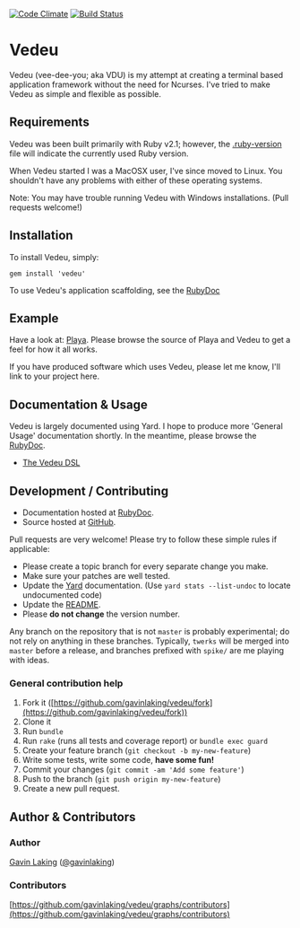 [![Code Climate](https://codeclimate.com/github/gavinlaking/vedeu.png)](https://codeclimate.com/github/gavinlaking/vedeu)
[![Build Status](https://travis-ci.org/gavinlaking/vedeu.svg?branch=master)](https://travis-ci.org/gavinlaking/vedeu)

# Vedeu

Vedeu (vee-dee-you; aka VDU) is my attempt at creating a terminal based
 application framework without the need for Ncurses. I've tried to make Vedeu
 as simple and flexible as possible.


## Requirements

Vedeu was been built primarily with Ruby v2.1; however, the
[.ruby-version](https://github.com/gavinlaking/vedeu/blob/master/.ruby-version)
file will indicate the currently used Ruby version.

When Vedeu started I was a MacOSX user, I've since moved to Linux. You shouldn't have any problems with either of these operating systems.

Note: You may have trouble running Vedeu with Windows installations. (Pull
 requests welcome!)


## Installation

To install Vedeu, simply:

    gem install 'vedeu'

To use Vedeu's application scaffolding, see the [RubyDoc](http://www.rubydoc.info/gems/vedeu/file/docs/applications.md)

## Example

Have a look at: [Playa](https://github.com/gavinlaking/playa). Please browse the source of Playa and Vedeu to get a feel for how it all works.

If you have produced software which uses Vedeu, please let me know, I'll link
to your project here.


## Documentation & Usage

Vedeu is largely documented using Yard. I hope to produce more 'General Usage'
documentation shortly. In the meantime, please browse the [RubyDoc](http://rubydoc.info/gems/vedeu).

- [The Vedeu DSL](http://rubydoc.info/gems/vedeu/file/docs/dsl.md)


## Development / Contributing

* Documentation hosted at [RubyDoc](http://rubydoc.info/gems/vedeu).
* Source hosted at [GitHub](https://github.com/gavinlaking/vedeu).

Pull requests are very welcome! Please try to follow these simple rules if
 applicable:

* Please create a topic branch for every separate change you make.
* Make sure your patches are well tested.
* Update the [Yard](http://yardoc.org/) documentation.
  (Use `yard stats --list-undoc` to locate undocumented code)
* Update the [README](https://github.com/gavinlaking/vedeu/blob/master/README.md).
* Please **do not change** the version number.

Any branch on the repository that is not `master` is probably experimental; do
 not rely on anything in these branches. Typically, `twerks` will be merged
 into `master` before a release, and branches prefixed with `spike/` are me
 playing with ideas.


### General contribution help

1. Fork it ([https://github.com/gavinlaking/vedeu/fork](https://github.com/gavinlaking/vedeu/fork))
2. Clone it
3. Run `bundle`
4. Run `rake` (runs all tests and coverage report) or `bundle exec guard`
5. Create your feature branch (`git checkout -b my-new-feature`)
6. Write some tests, write some code, **have some fun!**
7. Commit your changes (`git commit -am 'Add some feature'`)
8. Push to the branch (`git push origin my-new-feature`)
9. Create a new pull request.


## Author & Contributors

### Author

[Gavin Laking](https://github.com/gavinlaking)
 ([@gavinlaking](http://twitter.com/gavinlaking))

### Contributors

[https://github.com/gavinlaking/vedeu/graphs/contributors](https://github.com/gavinlaking/vedeu/graphs/contributors)
